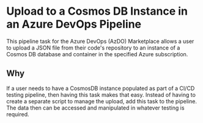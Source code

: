 # Upload to a Cosmos DB Instance in an Azure DevOps Pipeline

This pipeline task for the Azure DevOps (AzDO) Marketplace allows a user to upload a JSON file from
their code's repository to an instance of a Cosmos DB database and container in the specified Azure subscription.

## Why

If a user needs to have a CosmosDB instance populated as part of a CI/CD testing pipeline, then having
this task makes that easy. Instead of having to create a separate script to manage the upload, add
this task to the pipeline. The data then can be accessed and manipulated in whatever testing is
required.
